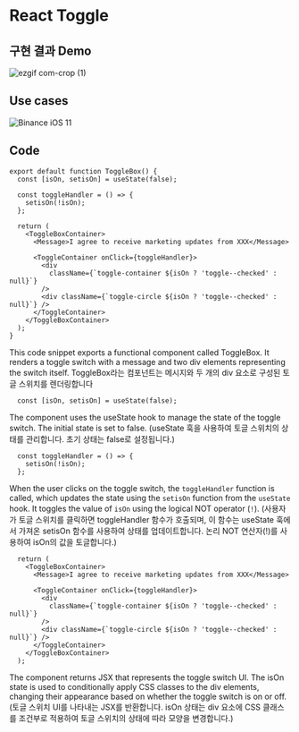 # React Toggle

## 구현 결과 Demo
![ezgif com-crop (1)](https://github.com/saul-atomrigs/uiux-component-libraries/assets/82362278/a0cb72fb-7a7e-43a4-91d9-6bcff585bc61)


## Use cases
![Binance iOS 11](https://github.com/saul-atomrigs/uiux-component-libraries/assets/82362278/10324780-5761-4f97-9bc8-8c3be790fceb)

## Code
```
export default function ToggleBox() {
  const [isOn, setisOn] = useState(false);

  const toggleHandler = () => {
    setisOn(!isOn);
  };

  return (
    <ToggleBoxContainer>
      <Message>I agree to receive marketing updates from XXX</Message>

      <ToggleContainer onClick={toggleHandler}>
        <div
          className={`toggle-container ${isOn ? 'toggle--checked' : null}`}
        />
        <div className={`toggle-circle ${isOn ? 'toggle--checked' : null}`} />
      </ToggleContainer>
    </ToggleBoxContainer>
  );
}
```
This code snippet exports a functional component called ToggleBox. It renders a toggle switch with a message and two div elements representing the switch itself.
ToggleBox라는 컴포넌트는 메시지와 두 개의 div 요소로 구성된 토글 스위치를 렌더링합니다


```
  const [isOn, setisOn] = useState(false);
```
The component uses the useState hook to manage the state of the toggle switch. The initial state is set to false. (useState 훅을 사용하여 토글 스위치의 상태를 관리합니다. 초기 상태는 false로 설정됩니다.)

```
  const toggleHandler = () => {
    setisOn(!isOn);
  };
```
When the user clicks on the toggle switch, the `toggleHandler` function is called, which updates the state using the `setisOn` function from the `useState` hook. It toggles the value of `isOn` using the logical NOT operator (`!`). (사용자가 토글 스위치를 클릭하면 toggleHandler 함수가 호출되며, 이 함수는 useState 훅에서 가져온 setisOn 함수를 사용하여 상태를 업데이트합니다. 논리 NOT 연산자(!)를 사용하여 isOn의 값을 토글합니다.)

```
  return (
    <ToggleBoxContainer>
      <Message>I agree to receive marketing updates from XXX</Message>

      <ToggleContainer onClick={toggleHandler}>
        <div
          className={`toggle-container ${isOn ? 'toggle--checked' : null}`}
        />
        <div className={`toggle-circle ${isOn ? 'toggle--checked' : null}`} />
      </ToggleContainer>
    </ToggleBoxContainer>
  );
```
The component returns JSX that represents the toggle switch UI. The isOn state is used to conditionally apply CSS classes to the div elements, changing their appearance based on whether the toggle switch is on or off. (토글 스위치 UI를 나타내는 JSX를 반환합니다. isOn 상태는 div 요소에 CSS 클래스를 조건부로 적용하여 토글 스위치의 상태에 따라 모양을 변경합니다.)
